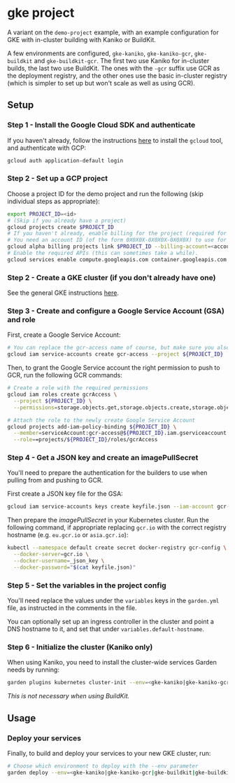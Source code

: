 # gke project

A variant on the `demo-project` example, with an example configuration for GKE with in-cluster building with Kaniko or BuildKit.

A few environments are configured, `gke-kaniko`, `gke-kaniko-gcr`, `gke-buildkit` and `gke-buildkit-gcr`. The first two use Kaniko for in-cluster builds, the last two use BuildKit. The ones with the `-gcr` suffix use GCR as the deployment registry, and the other ones use the basic in-cluster registry (which is simpler to set up but won't scale as well as using GCR).

## Setup

### Step 1 - Install the Google Cloud SDK and authenticate

If you haven't already, follow the instructions [here](https://cloud.google.com/sdk/docs/quickstarts) to install the `gcloud` tool, and authenticate with GCP:

```sh
gcloud auth application-default login
```

### Step 2 - Set up a GCP project

Choose a project ID for the demo project and run the following (skip individual steps as appropriate):

```sh
export PROJECT_ID=<id>
# (Skip if you already have a project)
gcloud projects create $PROJECT_ID
# If you haven't already, enable billing for the project (required for the APIs below).
# You need an account ID (of the form 0X0X0X-0X0X0X-0X0X0X) to use for billing.
gcloud alpha billing projects link $PROJECT_ID --billing-account=<account ID>
# Enable the required APIs (this can sometimes take a while).
gcloud services enable compute.googleapis.com container.googleapis.com servicemanagement.googleapis.com --project $PROJECT_ID
```

### Step 2 - Create a GKE cluster (if you don't already have one)

See the general GKE instructions [here](https://cloud.google.com/kubernetes-engine/docs/how-to/creating-a-zonal-cluster).

### Step 3 - Create and configure a Google Service Account (GSA) and role

First, create a Google Service Account:

```sh
# You can replace the gcr-access name of course, but make sure you also replace it in the commands below
gcloud iam service-accounts create gcr-access --project ${PROJECT_ID}
```

Then, to grant the Google Service account the right permission to push to GCR, run the following GCR commands:

```sh
# Create a role with the required permissions
gcloud iam roles create gcrAccess \
  --project ${PROJECT_ID} \
  --permissions=storage.objects.get,storage.objects.create,storage.objects.list,storage.objects.update,storage.objects.delete,storage.buckets.create,storage.buckets.get

# Attach the role to the newly create Google Service Account
gcloud projects add-iam-policy-binding ${PROJECT_ID} \
  --member=serviceAccount:gcr-access@${PROJECT_ID}.iam.gserviceaccount.com \
  --role==projects/${PROJECT_ID}/roles/gcrAccess
```

### Step 4 - Get a JSON key and create an imagePullSecret

You'll need to prepare the authentication for the builders to use when pulling from and pushing to GCR.

First create a JSON key file for the GSA:

```sh
gcloud iam service-accounts keys create keyfile.json --iam-account gcr-access@${PROJECT_ID}.iam.gserviceaccount.com
```

Then prepare the _imagePullSecret_ in your Kubernetes cluster. Run the following command, if appropriate replacing `gcr.io` with the correct registry hostname (e.g. `eu.gcr.io` or `asia.gcr.io`):

```sh
kubectl --namespace default create secret docker-registry gcr-config \
  --docker-server=gcr.io \
  --docker-username=_json_key \
  --docker-password="$(cat keyfile.json)"
```

### Step 5 - Set the variables in the project config

You'll need replace the values under the `variables` keys in the `garden.yml` file, as instructed in the comments in the file.

You can optionally set up an ingress controller in the cluster and point a DNS hostname to it, and set that under `variables.default-hostname`.

### Step 6 - Initialize the cluster (Kaniko only)

When using Kaniko, you need to install the cluster-wide services Garden needs by running:

```sh
garden plugins kubernetes cluster-init --env=<gke-kaniko|gke-kaniko-gcr>
```

_This is not necessary when using BuildKit._

## Usage

### Deploy your services

Finally, to build and deploy your services to your new GKE cluster, run:

```sh
# Choose which environment to deploy with the --env parameter
garden deploy --env=<gke-kaniko|gke-kaniko-gcr|gke-buildkit|gke-buildkit-gcr>
```
